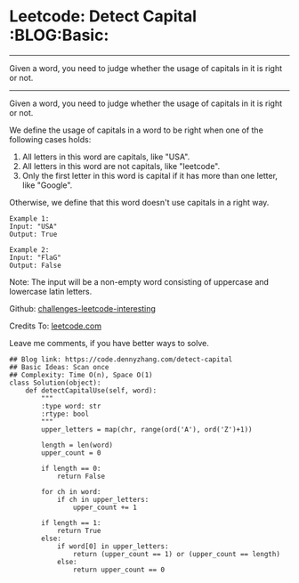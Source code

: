 # Leetcode: Detect Capital     :BLOG:Basic:


---

Given a word, you need to judge whether the usage of capitals in it is right or not.  

---

Given a word, you need to judge whether the usage of capitals in it is right or not.  

We define the usage of capitals in a word to be right when one of the following cases holds:  

1.  All letters in this word are capitals, like "USA".
2.  All letters in this word are not capitals, like "leetcode".
3.  Only the first letter in this word is capital if it has more than one letter, like "Google".

Otherwise, we define that this word doesn't use capitals in a right way.  

    Example 1:
    Input: "USA"
    Output: True

    Example 2:
    Input: "FlaG"
    Output: False

Note: The input will be a non-empty word consisting of uppercase and lowercase latin letters.  

Github: [challenges-leetcode-interesting](https://github.com/DennyZhang/challenges-leetcode-interesting/tree/master/detect-capital)  

Credits To: [leetcode.com](https://leetcode.com/problems/detect-capital/description/)  

Leave me comments, if you have better ways to solve.  

    ## Blog link: https://code.dennyzhang.com/detect-capital
    ## Basic Ideas: Scan once
    ## Complexity: Time O(n), Space O(1)
    class Solution(object):
        def detectCapitalUse(self, word):
            """
            :type word: str
            :rtype: bool
            """
            upper_letters = map(chr, range(ord('A'), ord('Z')+1))
    
            length = len(word)
            upper_count = 0
    
            if length == 0:
                return False
    
            for ch in word:
                if ch in upper_letters:
                    upper_count += 1
    
            if length == 1:
                return True
            else:
                if word[0] in upper_letters:
                    return (upper_count == 1) or (upper_count == length)
                else:
                    return upper_count == 0